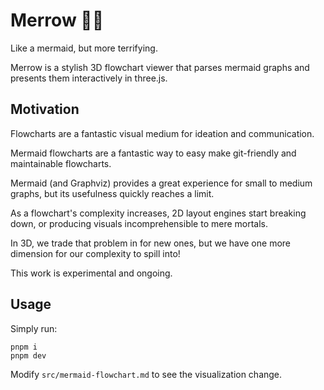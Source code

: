 # Merrow :mermaid:

Like a mermaid, but more terrifying.

Merrow is a stylish 3D flowchart viewer that parses mermaid graphs and presents them interactively in three.js.

## Motivation

Flowcharts are a fantastic visual medium for ideation and communication.

Mermaid flowcharts are a fantastic way to easy make git-friendly and maintainable flowcharts.

Mermaid (and Graphviz) provides a great experience for small to medium graphs, but its usefulness quickly reaches a limit.

As a flowchart's complexity increases, 2D layout engines start breaking down, or producing visuals incomprehensible to mere mortals.

In 3D, we trade that problem in for new ones, but we have one more dimension for our complexity to spill into!

This work is experimental and ongoing.

## Usage

Simply run:

```
pnpm i
pnpm dev
```

Modify `src/mermaid-flowchart.md` to see the visualization change.